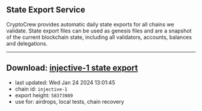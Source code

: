 ## State Export Service
CryptoCrew provides automatic daily state exports for all chains we validate. State export files can be used as genesis files and are a snapshot of the current blockchain state, including all validators, accounts, balances and delegations.

---
**Download: [injective-1 state export](https://dl.ccvalidators.com/SERVICE/injective/injective-1_export_58373989.json)**
---

- last updated: Wed Jan 24 2024 13:01:45
- chain id: `injective-1`
- export height: `58373989`
- use for: airdrops, local tests, chain recovery
